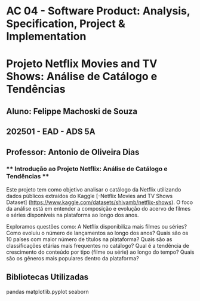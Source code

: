 # **AC 04 - Software Product: Analysis, Specification, Project & Implementation**

# **Projeto Netflix Movies and TV Shows: Análise de Catálogo e Tendências**

## Aluno: Felippe Machoski de Souza

## **202501 - EAD - ADS 5A**

## Professor: Antonio de Oliveira Dias

### ** Introdução ao Projeto Netflix: Análise de Catálogo e Tendências **

Este projeto tem como objetivo analisar o catálogo da Netflix utilizando dados públicos extraídos do Kaggle [-Netflix Movies and TV Shows Dataset] (https://www.kaggle.com/datasets/shivamb/netflix-shows). O foco da análise está em entender a composição e evolução do acervo de filmes e séries disponíveis na plataforma ao longo dos anos.

Exploramos questões como:
A Netflix disponibiliza mais filmes ou séries?
Como evoluiu o número de lançamentos ao longo dos anos?
Quais são os 10 países com maior número de títulos na plataforma?
Quais são as classificações etárias mais frequentes no catálogo?
Qual é a tendência de crescimento do conteúdo por tipo (filme ou série) ao longo do tempo?
Quais são os gêneros mais populares dentro da plataforma?

## **Bibliotecas Utilizadas**
pandas
matplotlib.pyplot
seaborn

